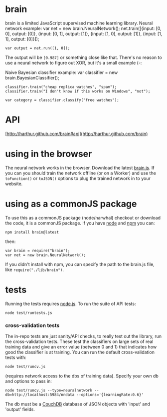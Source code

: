 # brain

brain is a limited JavaScript supervised machine learning library. Neural network example:
	var net = new brain.NeuralNetwork();
	net.train([{input: [0, 0], output: [0]},
	           {input: [0, 1], output: [1]},
	           {input: [1, 0], output: [1]},
	           {input: [1, 1], output: [0]}]);
	
	var output = net.run([1, 0]);

The output will be `[0.987]` or something close like that. There's no reason to use a neural network to figure out XOR, but it's a small example (-:

Naive Bayesian classifier example:
	var classifier = new brain.BayesianClassifier();
	
	classifier.train("cheap replica watches", "spam");
	classifier.train("I don't know if this works on Windows", "not");
	
	var category = classifier.classify("free watches");
	

# API
[http://harthur.github.com/brain#api](http://harthur.github.com/brain)

# using in the browser
The neural network works in the browser. Download the latest [brain.js](http://github.com/harthur/brain/downloads). If you can you should train the network offline (or on a Worker) and use the `toFunction()` or `toJSON()` options to plug the trained network in to your website.

# using as a commonJS package
To use this as a commonJS package (node/narwhal) checkout or download the code, it is a commonJS package. If you have [node](http://nodejs.org/) and [npm](http://github.com/isaacs/npm) you can:

	npm install brain@latest

then:

	var brain = require("brain");
	var net = new brain.NeuralNetwork();
	
If you didn't install with npm, you can specify the path to the brain.js file, like `require("./lib/brain")`.

# tests
Running the tests requires [node.js](http://nodejs.org/). To run the suite of API tests:

	node test/runtests.js

### cross-validation tests
The in-repo tests are just sanity/API checks, to really test out the library, run the cross-validation tests. These
test the classifiers on large sets of real training data and give an error value (between 0 and 1) that indicates how good the classifier is at training. You can run the default cross-validation tests with:

	node test/runcv.js
	
(requires network access to the dbs of training data). Specify your own db and options to pass in:

	node test/runcv.js --type=neuralnetwork --db=http://localhost:5984/nndata --options='{learningRate:0.6}'

The db must be a [CouchDB](http://couchdb.com) database of JSON objects with 'input' and 'output' fields.
